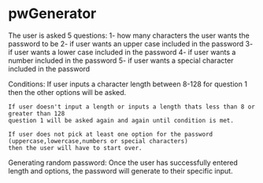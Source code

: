 # pwGenerator
The user is asked 5 questions:
    1- how many characters the user wants the password to be
    2- if user wants an upper case included in the password
    3- if user wants a lower case included in the password
    4- if user wants a number included in the password
    5- if user wants a special character included in the password

Conditions:
    If user inputs a character length between 8-128 for question 1 then
    the other options will be asked.

    If user doesn't input a length or inputs a length thats less than 8 or greater than 128
    question 1 will be asked again and again until condition is met.

    If user does not pick at least one option for the password (uppercase,lowercase,numbers or special characters)
    then the user will have to start over.

Generating random password:
    Once the user has successfully entered length and options, the password will generate 
    to their specific input.